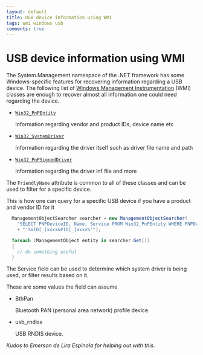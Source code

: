```yaml
---
layout: default
title: USB device information using WMI
tags: wmi windows usb
comments: true
---
```

# USB device information using WMI

The System.Management namespace of the .NET framework has some Windows-specific features for recovering information regarding a USB device. The following list of [Windows Management Instrumentation](http://technet.microsoft.com/en-us/library/ee692772.aspx) (WMI) classes are enough to recover almost all information one could need regarding the device.

* [`Win32_PnPEntity`](https://docs.microsoft.com/en-us/windows/desktop/CIMWin32Prov/win32-pnpentity)

  Information regarding vendor and product IDs, device name etc

* [`Win32_SystemDriver`](https://docs.microsoft.com/en-us/windows/desktop/CIMWin32Prov/win32-systemdriver)

  Information regarding the driver itself such as driver file name and path

* [`Win32_PnPSignedDriver`](https://msdn.microsoft.com/en-us/library/aa394354.aspx)

  Information regarding the driver inf file and more

The `FriendlyName` attribute is common to all of these classes and can be used to filter for a specific device. 

This is how one can query for a specific USB device if you have a product and vendor ID for it

```c#
  ManagementObjectSearcher searcher = new ManagementObjectSearcher(
    "SELECT PNPDeviceID, Name, Service FROM Win32_PnPEntity WHERE PNPDeviceID LIKE "
    + "'%VID[_]xxxx&PID[_]xxxx%'");

  foreach (ManagementObject entity in searcher.Get())
  {
    // do something useful
  }
```

The Service field can be used to determine which system driver is being used, or filter results based on it.

These are some values the field can assume

* BthPan

  Bluetooth PAN (personal area network) profile device.

* usb_rndisx

  USB RNDIS device.

_Kudos to Emerson de Lira Espinola for helping out with this._
